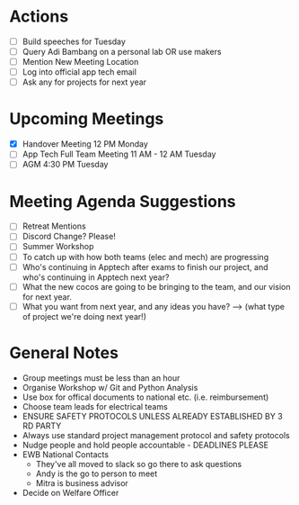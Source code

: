 # Actions
- [ ] Build speeches for Tuesday
- [ ] Query Adi Bambang on a personal lab OR use makers
- [ ] Mention New Meeting Location
- [ ] Log into official app tech email
- [ ] Ask any for projects for next year
# Upcoming Meetings
- [x] Handover Meeting 12 PM Monday
- [ ] App Tech Full Team Meeting 11 AM - 12 AM Tuesday
- [ ] AGM 4:30 PM Tuesday
# Meeting Agenda Suggestions
- [ ] Retreat Mentions
- [ ] Discord Change? Please!
- [ ] Summer Workshop
- [ ] To catch up with how both teams (elec and mech) are progressing
- [ ] Who's continuing in Apptech after exams to finish our project, and who's continuing in Apptech next year?
- [ ] What the new cocos are going to be bringing to the team, and our vision for next year.
- [ ] What you want from next year, and any ideas you have? --> (what type of project we're doing next year!)
# General Notes
- Group meetings must be less than an hour
- Organise Workshop w/ Git and Python Analysis
- Use box for offical documents to national etc. (i.e. reimbursement)
- Choose team leads for electrical teams
- ENSURE SAFETY PROTOCOLS UNLESS ALREADY ESTABLISHED BY 3 RD PARTY
- Always use standard project management protocol and safety protocols
- Nudge people and hold people accountable - DEADLINES PLEASE
- EWB National Contacts
    - They've all moved to slack so go there to ask questions
    - Andy is the go to person to meet
    - Mitra is business advisor
- Decide on Welfare Officer